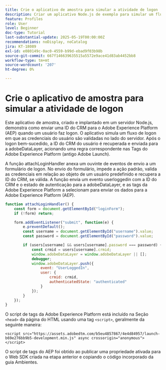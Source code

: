 ```yaml
---
title: Crie o aplicativo de amostra para simular a atividade de logon
description: Criar um aplicativo Node.js de exemplo para simular um fluxo de logon
feature: Profiles
role: User
level: Beginner
doc-type: Tutorial
last-substantial-update: 2025-05-19T00:00:00Z
recommendations: noDisplay, noCatalog
jira: KT-18089
exl-id: e080149c-0ac0-4559-b99d-ebad9f03b98b
source-git-commit: 667f146639635515a5572e9ace41d83ab4452bb8
workflow-type: tm+mt
source-wordcount: '207'
ht-degree: 0%

---
```


# Crie o aplicativo de amostra para simular a atividade de logon

Este aplicativo de amostra, criado e implantado em um servidor Node.js, demonstra como enviar uma ID do CRM para o Adobe Experience Platform (AEP) quando um usuário faz logon. O aplicativo simula um fluxo de logon em que as credenciais do usuário são validadas no lado do servidor. Após o logon bem-sucedido, a ID do CRM do usuário é recuperada e enviada para a adobeDataLayer, acionando uma regra correspondente nas Tags do Adobe Experience Platform (antigo Adobe Launch).

A função attachLoginHandler anexa um ouvinte de eventos de envio a um formulário de logon. No envio do formulário, impede a ação padrão, valida as credenciais em relação ao objeto de um usuário predefinido e recupera a ID do CRM, se válida. A função envia um evento userloggedin com a ID do CRM e o estado de autenticação para a adobeDataLayer, e as tags da Adobe Experience Platform a selecionam para enviar os dados para a Adobe Experience Platform (AEP).


```javascript
function attachLoginHandler() {
    const form = document.getElementById("loginForm");
    if (!form) return;

    form.addEventListener("submit", function(e) {
        e.preventDefault();
        const username = document.getElementById("username").value;
        const password = document.getElementById("password").value;

        if (users[username] && users[username].password === password) {
            const crmid = users[username].crmid;
            window.adobeDataLayer = window.adobeDataLayer || [];
            debugger;
            window.adobeDataLayer.push({
                event: "UserLoggedIn",
                user: {
                    crmid: crmid,
                    authenticatedState: "authenticated"
                }
            });
        }
    });
}
```

O script de tags da Adobe Experience Platform está incluído na Seção `<head>` da página do HTML usando uma tag `<script>`, geralmente da seguinte maneira:

`<script src="https://assets.adobedtm.com/b5eu4857867/4e4d84957/launch-b69e276bb9b5-development.min.js" async crossorigin="anonymous"></script>`

O script de tags do AEP foi obtido ao publicar uma propriedade ativada para o Web SDK criada na etapa anterior e copiando o código incorporado da guia Ambientes.
